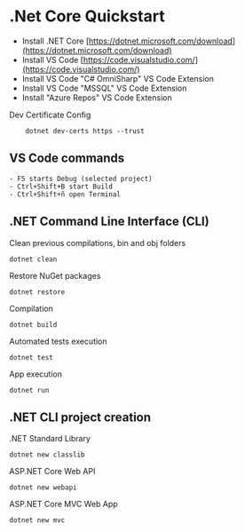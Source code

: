 
# .Net Core Quickstart

- Install .NET Core [https://dotnet.microsoft.com/download](https://dotnet.microsoft.com/download)
- Install VS Code [https://code.visualstudio.com/](https://code.visualstudio.com/)
- Install VS Code "C# OmniSharp" VS Code Extension
- Install VS Code "MSSQL" VS Code Extension 
- Install "Azure Repos" VS Code Extension

Dev Certificate Config
```
    dotnet dev-certs https --trust
```

## VS Code commands

    - F5 starts Debug (selected project)
    - Ctrl+Shift+B start Build
    - Ctrl+Shift+ñ open Terminal

## .NET Command Line Interface (CLI)

Clean previous compilations, bin and obj folders
```
dotnet clean
```

Restore NuGet packages
```
dotnet restore
```

Compilation
```
dotnet build
```

Automated tests execution
```
dotnet test
```

App execution
```
dotnet run 
```

## .NET CLI project creation
.NET Standard Library
```
dotnet new classlib
```

ASP.NET Core Web API
```
dotnet new webapi
```

ASP.NET Core MVC Web App
```
dotnet new mvc
```

